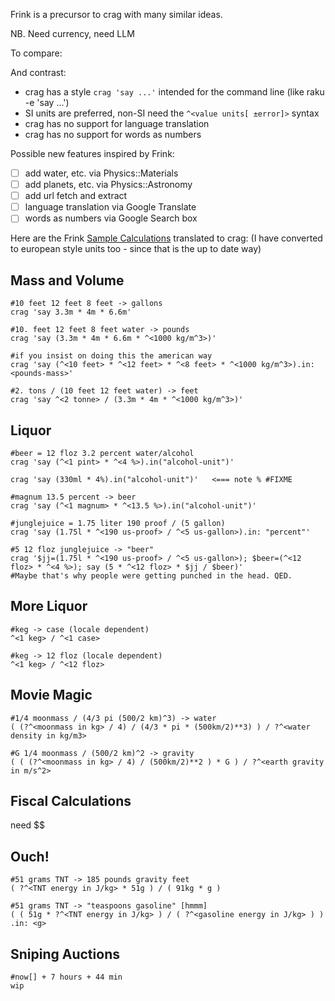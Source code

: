 Frink is a precursor to crag with many similar ideas.

NB. Need currency, need LLM

To compare:



And contrast:
- crag has a style `crag 'say ...'` intended for the command line (like raku -e 'say ...')
- SI units are preferred, non-SI need the `^<value units[ ±error]>` syntax
- crag has no support for language translation
- crag has no support for words as numbers


Possible new features inspired by Frink:
- [ ] add water, etc. via Physics::Materials
- [ ] add planets, etc. via Physics::Astronomy
- [ ] add url fetch and extract
- [ ] language translation via Google Translate
- [ ] words as numbers via Google Search box

Here are the Frink [Sample Calculations](https://frinklang.org/#SampleCalculations) translated to crag:
(I have converted to european style units too - since that is the up to date way)

## Mass and Volume
```
#10 feet 12 feet 8 feet -> gallons
crag 'say 3.3m * 4m * 6.6m'

#10. feet 12 feet 8 feet water -> pounds
crag 'say (3.3m * 4m * 6.6m * ^<1000 kg/m^3>)'

#if you insist on doing this the american way
crag 'say (^<10 feet> * ^<12 feet> * ^<8 feet> * ^<1000 kg/m^3>).in: <pounds-mass>'

#2. tons / (10 feet 12 feet water) -> feet
crag 'say ^<2 tonne> / (3.3m * 4m * ^<1000 kg/m^3>)'
```

## Liquor
```
#beer = 12 floz 3.2 percent water/alcohol
crag 'say (^<1 pint> * ^<4 %>).in("alcohol-unit")'
 
crag 'say (330ml * 4%).in("alcohol-unit")'   <=== note % #FIXME 

#magnum 13.5 percent -> beer
crag 'say (^<1 magnum> * ^<13.5 %>).in("alcohol-unit")'

#junglejuice = 1.75 liter 190 proof / (5 gallon)
crag 'say (1.75l * ^<190 us-proof> / ^<5 us-gallon>).in: "percent"'

#5 12 floz junglejuice -> "beer"
crag '$jj=(1.75l * ^<190 us-proof> / ^<5 us-gallon>); $beer=(^<12 floz> * ^<4 %>); say (5 * ^<12 floz> * $jj / $beer)'
#Maybe that's why people were getting punched in the head. QED.
```

## More Liquor
```
#keg -> case (locale dependent)
^<1 keg> / ^<1 case>

#keg -> 12 floz (locale dependent)
^<1 keg> / ^<12 floz>
```

## Movie Magic
```
#1/4 moonmass / (4/3 pi (500/2 km)^3) -> water
( (?^<moonmass in kg> / 4) / (4/3 * pi * (500km/2)**3) ) / ?^<water density in kg/m3>

#G 1/4 moonmass / (500/2 km)^2 -> gravity
( ( (?^<moonmass in kg> / 4) / (500km/2)**2 ) * G ) / ?^<earth gravity in m/s^2>
```

## Fiscal Calculations
need $$

## Ouch!
```
#51 grams TNT -> 185 pounds gravity feet
( ?^<TNT energy in J/kg> * 51g ) / ( 91kg * g )

#51 grams TNT -> "teaspoons gasoline" [hmmm]
( ( 51g * ?^<TNT energy in J/kg> ) / ( ?^<gasoline energy in J/kg> ) ) .in: <g>
```

## Sniping Auctions
```
#now[] + 7 hours + 44 min
wip
```



